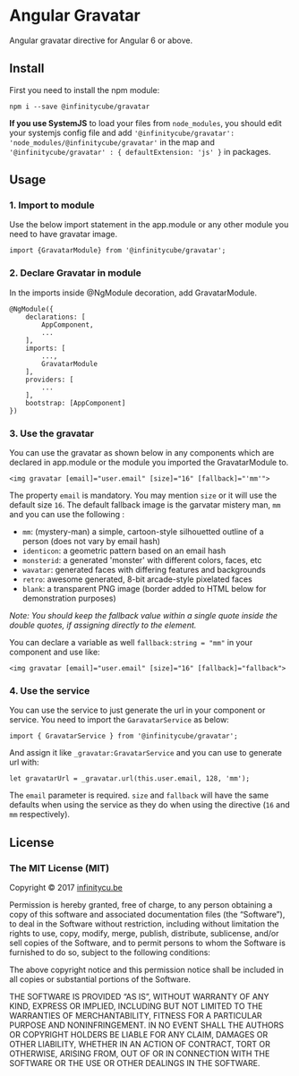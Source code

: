 # **Angular Gravatar**

Angular gravatar directive for Angular 6 or above.


## **Install**
First you need to install the npm module:

    npm i --save @infinitycube/gravatar

**If you use SystemJS** to load your files from `node_modules`, you should edit your systemjs config file and add `'@infinitycube/gravatar': 'node_modules/@infinitycube/gravatar'` in the map and `'@infinitycube/gravatar' : { defaultExtension: 'js' }` in packages.

## **Usage**
### 1. Import to module
Use the below import statement in the app.module or any other module you need to have gravatar image.

    import {GravatarModule} from '@infinitycube/gravatar';

### 2. Declare Gravatar in module
In the imports inside @NgModule decoration, add GravatarModule.

    @NgModule({
        declarations: [
            AppComponent,
            ...
        ],
        imports: [
            ...,
            GravatarModule
        ],
        providers: [
            ...
        ],
        bootstrap: [AppComponent]
    })

### 3. Use the gravatar
You can use the gravatar as shown below in any components which are declared in app.module or the module you imported the GravatarModule to.

    <img gravatar [email]="user.email" [size]="16" [fallback]="'mm'">
    
The property `email` is mandatory. You may mention `size` or it will use the default size `16`. The default fallback image is the garvatar mistery man, `mm` and you can use the following :

   * `mm`: (mystery-man) a simple, cartoon-style silhouetted outline of a person (does not vary by email hash)
   * `identicon`: a geometric pattern based on an email hash
   * `monsterid`: a generated 'monster' with different colors, faces, etc
   * `wavatar`: generated faces with differing features and backgrounds
   * `retro`: awesome generated, 8-bit arcade-style pixelated faces
   * `blank`: a transparent PNG image (border added to HTML below for demonstration purposes)

*Note: You should keep the fallback value within a single quote inside the double quotes, if assigning directly to the element.*

You can declare a variable as well `fallback:string = "mm"` in your component and use like:

    <img gravatar [email]="user.email" [size]="16" [fallback]="fallback">

### 4. Use the service
You can use the service to just generate the url in your component or service.
You need to import the `GaravatarService` as below:

    import { GravatarService } from '@infinitycube/gravatar'; 

And assign it like `_gravatar:GravatarService` and you can use to generate url with:

    let gravatarUrl = _gravatar.url(this.user.email, 128, 'mm');

The `email` parameter is required.  `size` and `fallback` will have the same defaults when using the service as they do when using the directive (`16` and `mm` respectively).

## **License**
### The MIT License (MIT)

Copyright © 2017 [infinitycu.be](http://infinitycu.be) 

Permission is hereby granted, free of charge, to any person
obtaining a copy of this software and associated documentation
files (the “Software”), to deal in the Software without
restriction, including without limitation the rights to use,
copy, modify, merge, publish, distribute, sublicense, and/or sell
copies of the Software, and to permit persons to whom the
Software is furnished to do so, subject to the following
conditions:

The above copyright notice and this permission notice shall be
included in all copies or substantial portions of the Software.

THE SOFTWARE IS PROVIDED “AS IS”, WITHOUT WARRANTY OF ANY KIND,
EXPRESS OR IMPLIED, INCLUDING BUT NOT LIMITED TO THE WARRANTIES
OF MERCHANTABILITY, FITNESS FOR A PARTICULAR PURPOSE AND
NONINFRINGEMENT. IN NO EVENT SHALL THE AUTHORS OR COPYRIGHT
HOLDERS BE LIABLE FOR ANY CLAIM, DAMAGES OR OTHER LIABILITY,
WHETHER IN AN ACTION OF CONTRACT, TORT OR OTHERWISE, ARISING
FROM, OUT OF OR IN CONNECTION WITH THE SOFTWARE OR THE USE OR
OTHER DEALINGS IN THE SOFTWARE.